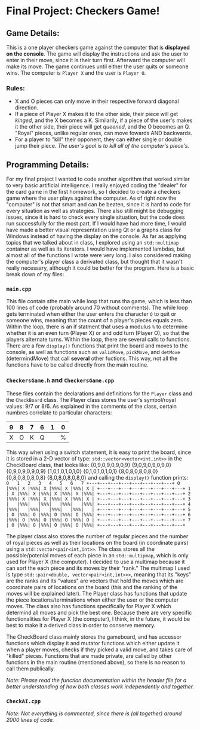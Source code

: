 # Final Project: Checkers Game!
## Game Details:
This is a one player checkers game against the computer that is **displayed on the console**. The game will display the instructions and ask the user to enter in their move, since it is their turn first. Afterward the computer will make its move. The game continues until either the user quits or someone wins. The computer is `Player X` and the user is `Player O`.

### Rules:
- X and O pieces can only move in their respective forward diagonal direction.
- If a piece of Player X makes it to the other side, their piece will get *kinged*, and the X becomes a K. Similarily, if a piece of the user's makes it the other side, their piece will get *queened*, and the O becomes an Q. "Royal" pieces, unlike regular ones, can move fowards AND backwards.
- For a player to "kill" their opponent, they can either single or double jump their piece. *The user's goal is to kill all of the computer's piece's.*
 
## Programming Details:
For my final project I wanted to code another algorithm that worked similar to very basic artificial intelligence. I really enjoyed coding the "dealer" for the card game in the first homework, so I decided to create a checkers game where the user plays against the computer. As of right now the "computer" is not that smart and can be beaten, since it is hard to code for every situation as well as strategies. There also still might be debugging issues, since it is hard to check every single situation, but the code does run successfully for the most part. If I would have had more time, I would have made a better visual representation using Qt or a graphs class for Windows instead of having the display on the console. As far as applying topics that we talked about in class, I explored using an `std::multimap` container as well as its iterators. I would have implemented lambdas, but almost all of the functions I wrote were very long. I also considered making the computer's player class a derivated class, but thought that it wasn't really necessary, although it could be better for the program. Here is a basic break down of my files:
### `main.cpp`
This file contain sthe main while loop that runs tha game, which is less than 100 lines of code (probably around 70 without comments). The while loop gets terminated when either the user enters the character `Q` to quit or someone wins, meaning that the count of a player's pieces equals zero. Within the loop, there is an if statment that uses a modulus `%` to determine whether it is an even turn (Player X) or and odd turn (Player O), so that the players alternate turns. Within the loop, there are several calls to functions. There are a few `display()` functions that print the board and moves to the console, as well as functions such as `validMove`, `pickMove`, and `detMove` (determindMove) that call **several** other fuctions. This way, not all the functions have to be called directly from the main routine.
### `CheckersGame.h` and `CheckersGame.cpp`
These files contain the declarations and definitions for the `Player` class and the `CheckBoard` class. The Player class stores the user's symbol/royal values: 9/7 or 8/6. As explained in the comments of the class, certain numbres correlate to particular characters:

|   9   |   8   |   7   |   6   |   1   |   0   |
| --- | --- | --- | --- | --- | --- |
|   X   |   O   |   K   |   Q   |        |    %   |

This way when using a switch statement, it is easy to print the board, since it is stored in a 2-D vector of type: `std::vector<vector<int,int>>` in the CheckBoard class, that looks like:
            {0,9,0,9,0,9,0,9}
            {9,0,9,0,9,0,9,0}
            {0,9,0,9,0,9,0,9}
            {1,0,1,0,1,0,1,0}
            {0,1,0,1,0,1,0,1}
            {8,0,8,0,8,0,8,0}
            {0,8,0,8,0,8,0,8}
            {8,0,8,0,8,0,8,0}
and calling the `display()` function prints:
            `  0   1   2   3   4   5   6   7
            +---+---+---+---+---+---+---+---+
        0 |%%%| X |%%%| X |%%%| X |%%%| X |
            +---+---+---+---+---+---+---+---+
        1 | X |%%%| X |%%%| X |%%%| X |%%%|
            +---+---+---+---+---+---+---+---+
        2 |%%%| X |%%%| X |%%%| X |%%%| X |
            +---+---+---+---+---+---+---+---+
        3 |   |%%%|   |%%%|   |%%%|   |%%%|
            +---+---+---+---+---+---+---+---+
        4 |%%%|   |%%%|   |%%%|   |%%%|   |
            +---+---+---+---+---+---+---+---+
        5 | O |%%%| O |%%%| O |%%%| O |%%%|
            +---+---+---+---+---+---+---+---+
        6 |%%%| O |%%%| O |%%%| O |%%%| O |
            +---+---+---+---+---+---+---+---+
        7 | O |%%%| O |%%%| O |%%%| O |%%%|
            +---+---+---+---+---+---+---+---+`

The player class also stores the number of regular pieces and the number of royal pieces as well as their locations on the board (in coordinate pairs) using a `std::vector<pair<int,int>>`. The class stores all the possible/potenial moves of each piece in an `std::multipmap`, which is only used for Player X (the computer). I decided to use a multimap because it can sort the each piece and its moves by their "rank." The multimap I used is type  `std::pair<double, vector<pair<int,int>>>`, meaning that its "keys" are the ranks and its "values" are vectors that hold the moves which are coordinate pairs of locations on the board (this and the ranking of the moves will be explained later). The Player class has functions that update the piece locations/terminations when either the user or the computer moves. The class also has functions specifically for Player X which determind all moves and pick the best one. Because there are very specific functionalities for Player X (the computer), I think, in the future, it would be best to make it a derived class in order to conserve memory.

The CheckBoard class mainly stores the gameboard, and has accessor functions which display it and mutator functions which either update it when a player moves, checks if they picked a valid move, and takes care of "killed" pieces. Functions that are made private, are called by other functions in the main routine (mentioned above), so there is no reason to call them publically.

*Note: Please read the function documentation within the header file for a better understanding of how both classes work independently and together.*
### `CheckAI.cpp`
      
*Note: Not everything is commented, since there is (all together) around 2000 lines of code.*
